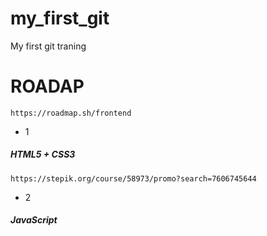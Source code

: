 # my_first_git

My first git traning

# ROADAP

```
https://roadmap.sh/frontend
```

* 1
##### HTML5 + CSS3
```
https://stepik.org/course/58973/promo?search=7606745644
```

* 2
##### JavaScript